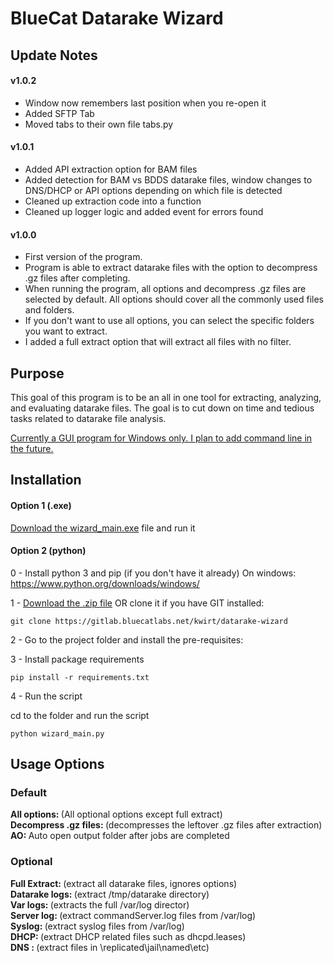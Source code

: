 # BlueCat Datarake Wizard

## Update Notes
#### v1.0.2
- Window now remembers last position when you re-open it
- Added SFTP Tab
- Moved tabs to their own file tabs.py


#### v1.0.1
- Added API extraction option for BAM files
- Added detection for BAM vs BDDS datarake files, window changes to DNS/DHCP or API options depending on which file is detected
- Cleaned up extraction code into a function
- Cleaned up logger logic and added event for errors found
#### v1.0.0 
- First version of the program.
- Program is able to extract datarake files with the option to decompress .gz files after completing.
- When running the program, all options and decompress .gz files are selected by default. All options should cover all the commonly used files and folders.
- If you don't want to use all options, you can select the specific folders you want to extract.
- I added a full extract option that will extract all files with no filter.        


## Purpose

This goal of this program is to be an all in one tool for extracting, analyzing, and evaluating datarake files.
The goal is to cut down on time and tedious tasks related to datarake file analysis.

<ins>Currently a GUI program for Windows only. I plan to add command line in the future.</ins>

## Installation

#### Option 1 (.exe)
<a href="https://gitlab.bluecatlabs.net/kwirt/datarake-wizard/-/raw/main/wizard_main.exe?inline=false">Download the wizard_main.exe</a> file and run it

#### Option 2 (python)

0 - Install python 3 and pip (if you don't have it already)
On windows: https://www.python.org/downloads/windows/

1 - <a href="https://gitlab.bluecatlabs.net/kwirt/datarake-wizard/-/archive/main/datarake-wizard-main.zip">Download the .zip file</a> OR clone it if you have GIT installed:
```
git clone https://gitlab.bluecatlabs.net/kwirt/datarake-wizard
```
2 - Go to the project folder and install the pre-requisites:

3 - Install package requirements
```
pip install -r requirements.txt 
```

4 - Run the script

cd to the folder and run the script
```
python wizard_main.py 
```

## Usage Options
### Default
<strong>All options: </strong> (All optional options except full extract) <br>
<strong>Decompress .gz files: </strong>(decompresses the leftover .gz files after extraction) <br>
<strong>AO: </strong>Auto open output folder after jobs are completed

### Optional
<strong>Full Extract: </strong>(extract all datarake files, ignores options)  <br> 
<strong>Datarake logs: </strong>(extract /tmp/datarake directory)   <br>
<strong>Var logs: </strong>(extracts the full /var/log director) <br>
<strong>Server log: </strong>(extract commandServer.log files from /var/log) <br>
<strong>Syslog: </strong> (extract syslog files from /var/log)  <br>
<strong>DHCP: </strong>(extract DHCP related files such as dhcpd.leases)   <br>
<strong>DNS : </strong>(extract files in \replicated\jail\named\etc)  <br>
